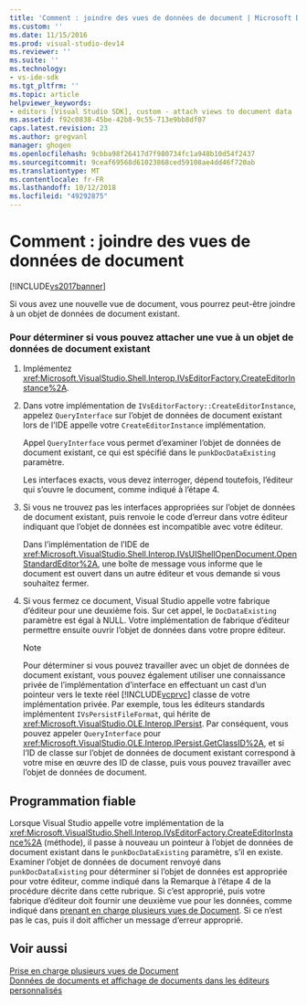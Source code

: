 ```yaml
---
title: 'Comment : joindre des vues de données de document | Microsoft Docs'
ms.custom: ''
ms.date: 11/15/2016
ms.prod: visual-studio-dev14
ms.reviewer: ''
ms.suite: ''
ms.technology:
- vs-ide-sdk
ms.tgt_pltfrm: ''
ms.topic: article
helpviewer_keywords:
- editors [Visual Studio SDK], custom - attach views to document data
ms.assetid: f92c0838-45be-42b8-9c55-713e9bb8df07
caps.latest.revision: 23
ms.author: gregvanl
manager: ghogen
ms.openlocfilehash: 9cbba98f26417d7f980734fc1a948b10d54f2437
ms.sourcegitcommit: 9ceaf69568d61023868ced59108ae4dd46f720ab
ms.translationtype: MT
ms.contentlocale: fr-FR
ms.lasthandoff: 10/12/2018
ms.locfileid: "49292875"
---
```

# <a name="how-to-attach-views-to-document-data"></a>Comment : joindre des vues de données de document
[!INCLUDE[vs2017banner](../includes/vs2017banner.md)]

Si vous avez une nouvelle vue de document, vous pourrez peut-être joindre à un objet de données de document existant.  
  
### <a name="to-determine-if-you-can-attach-a-view-to-an-existing-document-data-object"></a>Pour déterminer si vous pouvez attacher une vue à un objet de données de document existant  
  
1.  Implémentez <xref:Microsoft.VisualStudio.Shell.Interop.IVsEditorFactory.CreateEditorInstance%2A>.  
  
2.  Dans votre implémentation de `IVsEditorFactory::CreateEditorInstance`, appelez `QueryInterface` sur l’objet de données de document existant lors de l’IDE appelle votre `CreateEditorInstance` implémentation.  
  
     Appel `QueryInterface` vous permet d’examiner l’objet de données de document existant, ce qui est spécifié dans le `punkDocDataExisting` paramètre.  
  
     Les interfaces exacts, vous devez interroger, dépend toutefois, l’éditeur qui s’ouvre le document, comme indiqué à l’étape 4.  
  
3.  Si vous ne trouvez pas les interfaces appropriées sur l’objet de données de document existant, puis renvoie le code d’erreur dans votre éditeur indiquant que l’objet de données est incompatible avec votre éditeur.  
  
     Dans l’implémentation de l’IDE de <xref:Microsoft.VisualStudio.Shell.Interop.IVsUIShellOpenDocument.OpenStandardEditor%2A>, une boîte de message vous informe que le document est ouvert dans un autre éditeur et vous demande si vous souhaitez fermer.  
  
4.  Si vous fermez ce document, Visual Studio appelle votre fabrique d’éditeur pour une deuxième fois. Sur cet appel, le `DocDataExisting` paramètre est égal à NULL. Votre implémentation de fabrique d’éditeur permettre ensuite ouvrir l’objet de données dans votre propre éditeur.  
  
    > [!NOTE]
    >  Pour déterminer si vous pouvez travailler avec un objet de données de document existant, vous pouvez également utiliser une connaissance privée de l’implémentation d’interface en effectuant un cast d’un pointeur vers le texte réel [!INCLUDE[vcprvc](../includes/vcprvc-md.md)] classe de votre implémentation privée. Par exemple, tous les éditeurs standards implémentent `IVsPersistFileFormat`, qui hérite de <xref:Microsoft.VisualStudio.OLE.Interop.IPersist>. Par conséquent, vous pouvez appeler `QueryInterface` pour <xref:Microsoft.VisualStudio.OLE.Interop.IPersist.GetClassID%2A>, et si l’ID de classe sur l’objet de données de document existant correspond à votre mise en œuvre des ID de classe, puis vous pouvez travailler avec l’objet de données de document.  
  
## <a name="robust-programming"></a>Programmation fiable  
 Lorsque Visual Studio appelle votre implémentation de la <xref:Microsoft.VisualStudio.Shell.Interop.IVsEditorFactory.CreateEditorInstance%2A> (méthode), il passe à nouveau un pointeur à l’objet de données de document existant dans le `punkDocDataExisting` paramètre, s’il en existe. Examiner l’objet de données de document renvoyé dans `punkDocDataExisting` pour déterminer si l’objet de données est appropriée pour votre éditeur, comme indiqué dans la Remarque à l’étape 4 de la procédure décrite dans cette rubrique. Si c’est approprié, puis votre fabrique d’éditeur doit fournir une deuxième vue pour les données, comme indiqué dans [prenant en charge plusieurs vues de Document](../extensibility/supporting-multiple-document-views.md). Si ce n’est pas le cas, puis il doit afficher un message d’erreur approprié.  
  
## <a name="see-also"></a>Voir aussi  
 [Prise en charge plusieurs vues de Document](../extensibility/supporting-multiple-document-views.md)   
 [Données de documents et affichage de documents dans les éditeurs personnalisés](../extensibility/document-data-and-document-view-in-custom-editors.md)


